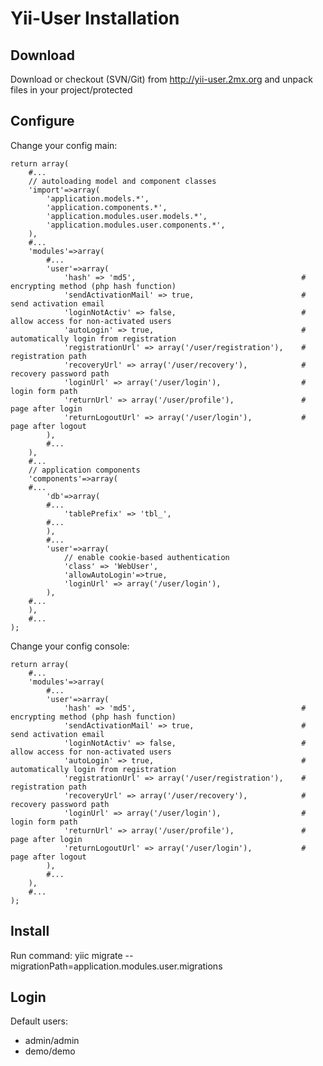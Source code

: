 Yii-User Installation
=====================

Download
--------

Download or checkout (SVN/Git) from http://yii-user.2mx.org and unpack files in your project/protected

Configure
---------

Change your config main:

    return array(
        #...
        // autoloading model and component classes
        'import'=>array(
            'application.models.*',
            'application.components.*',
            'application.modules.user.models.*',
            'application.modules.user.components.*',
        ),
        #...
        'modules'=>array(
            #...
            'user'=>array(
                'hash' => 'md5',                                     # encrypting method (php hash function)
                'sendActivationMail' => true,                        # send activation email
                'loginNotActiv' => false,                            # allow access for non-activated users
                'autoLogin' => true,                                 # automatically login from registration
                'registrationUrl' => array('/user/registration'),    # registration path
                'recoveryUrl' => array('/user/recovery'),            # recovery password path
                'loginUrl' => array('/user/login'),                  # login form path
                'returnUrl' => array('/user/profile'),               # page after login
                'returnLogoutUrl' => array('/user/login'),           # page after logout
            ),
            #...
        ),
        #...
        // application components
        'components'=>array(
        #...
            'db'=>array(
            #...
                'tablePrefix' => 'tbl_',
            #...
            ),
            #...
            'user'=>array(
                // enable cookie-based authentication
                'class' => 'WebUser',
                'allowAutoLogin'=>true,
                'loginUrl' => array('/user/login'),
            ),
        #...
        ),
        #...
    );

Change your config console:

    return array(
        #...
        'modules'=>array(
            #...
            'user'=>array(
                'hash' => 'md5',                                     # encrypting method (php hash function)
                'sendActivationMail' => true,                        # send activation email
                'loginNotActiv' => false,                            # allow access for non-activated users
                'autoLogin' => true,                                 # automatically login from registration
                'registrationUrl' => array('/user/registration'),    # registration path
                'recoveryUrl' => array('/user/recovery'),            # recovery password path
                'loginUrl' => array('/user/login'),                  # login form path
                'returnUrl' => array('/user/profile'),               # page after login
                'returnLogoutUrl' => array('/user/login'),           # page after logout
            ),
            #...
        ),
        #...
    );

Install
-------

Run command: yiic migrate --migrationPath=application.modules.user.migrations

Login
-----

Default users:

* admin/admin
* demo/demo